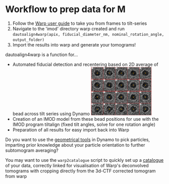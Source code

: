 # Workflow to prep data for M
1. Follow the  <a href="http://www.warpem.com/warp/?page_id=378">Warp user guide</a> to take you from frames to tilt-series
2. Navigate to the 'imod' directory warp created and run 
`dautoalign4warp(apix, fiducial_diameter_nm, nominal_rotation_angle, output_folder)`
3. Import the results into warp and generate your tomograms!

dautoalign4warp is a function for...
- Automated fiducial detection and recentering based on 2D average of bead across tilt series using Dynamo
<img src="dynamo_markers.png"
     alt="Automatically detected fiducial markers"
     width=40%
     height=40%/>
- Creation of an IMOD model from these bead positions for use with the IMOD program tiltalign (fixed tilt angles, solve for one rotation angle)
- Preparation of all results for easy import back into Warp

Do you want to use the <a href="https://wiki.dynamo.biozentrum.unibas.ch/w/index.php/Model">geometrical tools</a> in Dynamo to pick particles, imparting prior knowledge about your particle orientation to further subtomogram averaging? 

You may want to use the `warp2catalogue` script to quickly set up a <a href="https://wiki.dynamo.biozentrum.unibas.ch/w/index.php/Catalogue">catalogue</a> of your data, correctly linked for visualisation of Warp's deconvolved tomograms with cropping directly from the 3d-CTF corrected tomogram from warp


